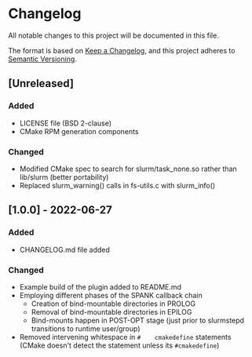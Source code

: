# Changelog
All notable changes to this project will be documented in this file.

The format is based on [Keep a Changelog](https://keepachangelog.com/en/1.0.0/),
and this project adheres to [Semantic Versioning](https://semver.org/spec/v2.0.0.html).

## [Unreleased]
### Added
- LICENSE file (BSD 2-clause)
- CMake RPM generation components

### Changed
- Modified CMake spec to search for slurm/task_none.so rather than lib/slurm (better portability)
- Replaced slurm_warning() calls in fs-utils.c with slurm_info()


## [1.0.0] - 2022-06-27
### Added
- CHANGELOG.md file added

### Changed
- Example build of the plugin added to README.md
- Employing different phases of the SPANK callback chain
    - Creation of bind-mountable directories in PROLOG
    - Removal of bind-mountable directories in EPILOG
    - Bind-mounts happen in POST-OPT stage (just prior to slurmstepd transitions to runtime user/group)
- Removed intervening whitespace in `#    cmakedefine` statements (CMake doesn't detect the statement unless its `#cmakedefine`)
